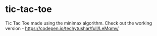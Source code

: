 # tic-tac-toe
Tic Tac Toe made using the minimax algorithm.
Check out the working version - https://codepen.io/techytushar/full/LeMqmv/
